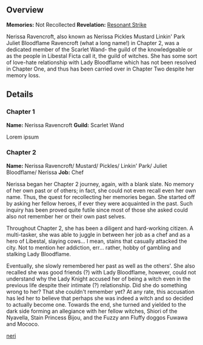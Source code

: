 <!-- title: Nerissa Ravencroft -->
<!-- quote: Oh where, oh where is my brave knight?-->
<!-- chapters: -1 -->
<!-- images: (Nerissa's Chapter 1 Profile), (Nerissa in the "Start Again" MV), (Nerissa acivating her Revelation), (Nerissa's Chapter 2 Profile), (Nerissa turning against Fia in Chapter 2's Ending) -->
<!-- model: false -->

## Overview

**Memories:** Not Recollected
**Revelation:** [Resonant Strike](#entry:resonant-strike-entry)

Nerissa Ravencroft, also known as Nerissa Pickles Mustard Linkin' Park Juliet Bloodflame Ravencroft (what a long name!) in Chapter 2, was a dedicated member of the Scarlet Wand- the guild of the knowledgeable or as the people in Libestal Ficta call it, the guild of witches. She has some sort of love-hate relationship with Lady Bloodflame which has not been resolved in Chapter One, and thus has been carried over in Chapter Two despite her memory loss.

## Details

### Chapter 1

**Name:** Nerissa Ravencroft
**Guild:** Scarlet Wand

Lorem ipsum

### Chapter 2

**Name:** Nerissa Ravencroft/ Mustard/ Pickles/ Linkin' Park/ Juliet Bloodflame/ Nerissa
**Job:** Chef

Nerissa began her Chapter 2 journey, again, with a blank slate. No memory of her own past or of others; in fact, she could not even recall even her own name. Thus, the quest for recollecting her memories began. She started off by asking her fellow heroes, if ever they were acquainted in the past. Such inquiry has been proved quite futile since most of those she asked could also not remember her or their own past selves.

Throughout Chapter 2, she has been a diligent and hard-working citizen. A multi-tasker, she was able to juggle in between her job as a chef and as a hero of Libestal, slaying cows... I mean, stains that casually attacked the city. Not to mention her addiction, err... rather, hobby of gambling and stalking Lady Bloodflame.

Eventually, she slowly remembered her past as well as the others'. She also recalled she was good friends (?) with Lady Bloodflame, however, could not understand why the Lady Knight accused her of being a witch even in the previous life despite their intimate (?) relationship. Did she do something wrong to her? That she couldn't remember yet? At any rate, this accusation has led her to believe that perhaps she was indeed a witch and so decided to actually become one. Towards the end, she turned and yielded to the dark side forming an allegiance with her fellow witches, Shiori of the Nyavella, Stain Princess Bijou, and the Fuzzy ann Fluffy doggos Fuwawa and Mococo.

[neri](#easter:easter-nerissa)

